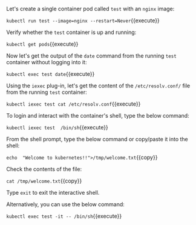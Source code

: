 Let's create a single container pod called `test`  with an `nginx` image:  

`kubectl run test --image=nginx --restart=Never`{{execute}}  

Verify whether the `test` container is up and running: 

`kubectl get pods`{{execute}}  

Now let's get the output of the `date` command from the running `test` container without logging into it:

`kubectl exec test date`{{execute}}  

Using the `iexec` plug-in, let's get the content of the `/etc/resolv.conf/` file from the running `test` container:  

`kubectl iexec test cat /etc/resolv.conf`{{execute}}  

To login and interact with the container's shell, type the below command:  

`kubectl iexec test  /bin/sh`{{execute}} 

From the shell prompt, type the below command or copy/paste it into the shell:  

`echo  "Welcome to kubernetes!!">/tmp/welcome.txt`{{copy}}  

Check the contents of the file: 

`cat /tmp/welcome.txt`{{copy}}  

Type `exit` to exit the interactive shell.

Alternatively,  you can use the below command:

`kubectl exec test -it -- /bin/sh`{{execute}}

